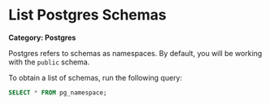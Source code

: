 # List Postgres Schemas

__Category: Postgres__

Postgres refers to schemas as namespaces. By default, you will be working with the `public` schema.

To obtain a list of schemas, run the following query:

```sql
SELECT * FROM pg_namespace;
```
